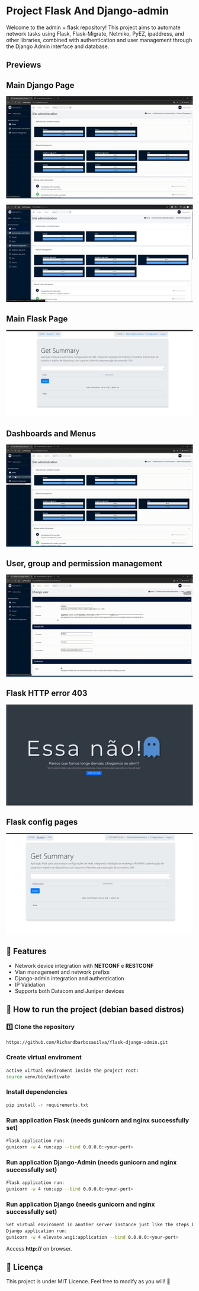 # Project Flask And Django-admin

Welcome to the admin + flask repository! This project aims to automate network tasks using Flask, Flask-Migrate, Netmiko, PyEZ, ipaddress, and other libraries, combined with authentication and user management through the Django Admin interface and database.

## Previews

## Main Django Page
![alt text](https://github.com/Richardbarbosasilva/flask-django-admin/blob/main/Previews/preview3.gif)

![alt text](https://github.com/Richardbarbosasilva/flask-django-admin/blob/main/Previews/django-admin1.png)

## Main Flask Page
![alt text](https://github.com/Richardbarbosasilva/flask-django-admin/blob/main/Previews/flask1.png)

## Dashboards and Menus
![alt text](https://github.com/Richardbarbosasilva/flask-django-admin/blob/main/Previews/preview2.gif)

## User, group and permission management
![alt text](https://github.com/Richardbarbosasilva/flask-django-admin/blob/main/Previews/preview1.gif)

## Flask HTTP error 403
![alt text](https://github.com/Richardbarbosasilva/flask-django-admin/blob/main/Previews/403.png)

## Flask config pages
![alt text](https://github.com/Richardbarbosasilva/flask-django-admin/blob/main/Previews/flask2.png)



## 📌 Features

- Network device integration with **NETCONF** e **RESTCONF**
- Vlan management and network prefixs
- Django-admin integration and authentication
- IP Validation
- Supports both Datacom and Juniper devices

## 🚀 How to run the project (debian based distros)

### 1️⃣ Clone the repository
```bash
https://github.com/Richardbarbosasilva/flask-django-admin.git
```

### Create virtual enviroment
```bash
active virtual enviroment inside the project root:
source venv/bin/activate

```

### Install dependencies
```bash
pip install -r requirements.txt
```

### Run application Flask (needs gunicorn and nginx successfully set)
```bash
Flask application run:
gunicorn -w 4 run:app --bind 0.0.0.0:<your-port>
```

### Run application Django-Admin (needs gunicorn and nginx successfully set)
```bash
Flask application run:
gunicorn -w 4 run:app --bind 0.0.0.0:<your-port>
```
### Run application Django (needs gunicorn and nginx successfully set)
```bash
Set virtual enviroment in another server instance just like the steps before
Django application run:
gunicorn -w 4 elevate.wsgi:application --bind 0.0.0.0:<your-port>
```

Access **http://<you-server-ip-address>** on browser.


## 📝 Licença
This project is under MIT Licence. Feel free to modify as you will! 🎉

